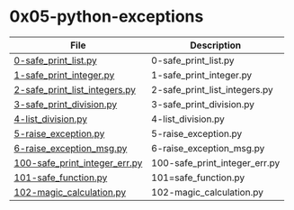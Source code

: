 # 0x05-python-exceptions

| File      | Description |
| ----------- | ----------- |
| [0-safe_print_list.py](./0-safe_print_list.py) | 0-safe_print_list.py |
| [1-safe_print_integer.py](./1-safe_print_integer.py) | 1-safe_print_integer.py |
| [2-safe_print_list_integers.py](./2-safe_print_list_integers.py) | 2-safe_print_list_integers.py |
| [3-safe_print_division.py](./3-safe_print_division.py) | 3-safe_print_division.py |
| [4-list_division.py](./4-list_division.py) | 4-list_division.py |
| [5-raise_exception.py](./5-raise_exception.py) | 5-raise_exception.py |
| [6-raise_exception_msg.py](./6-raise_exception_msg.py) | 6-raise_exception_msg.py |
| [100-safe_print_integer_err.py](./100-safe_print_integer_err.py) | 100-safe_print_integer_err.py|
| [101-safe_function.py](./101-safe_function.py) | 101=safe_function.py |
| [102-magic_calculation.py](./102-magic_calculation.py) | 102-magic_calculation.py |
